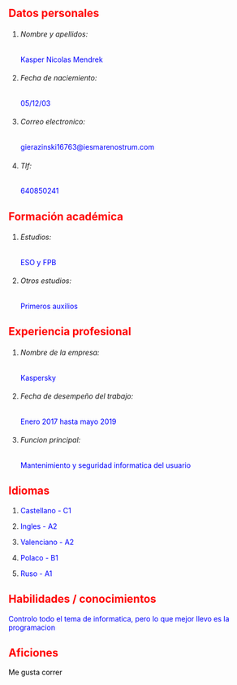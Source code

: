 <h2 style="color:rgb(255,0,0);">Datos personales</h2>

1. <h6>Nombre y apellidos:</h6> <p style="color:rgb(0,0,255);">Kasper Nicolas Mendrek</p>

2. <h6>Fecha de naciemiento:</h6> <p style="color:rgb(0,0,255);">05/12/03</p>

3. <h6>Correo electronico:</h6> <p style="color:rgb(0,0,255);">gierazinski16763@iesmarenostrum.com</p>

4. <h6>Tlf:</h6> <p style="color:rgb(0,0,255);">640850241</p>

<h2 style="color:rgb(255,0,0);">Formación académica</h2>

1. <h6>Estudios:</h6> <p style="color:rgb(0,0,255);">ESO y FPB</p>

2. <h6>Otros estudios:</h6> <p style="color:rgb(0,0,255);">Primeros auxilios</p>

<h2 style="color:rgb(255,0,0);">Experiencia profesional</h2>

1. <h6>Nombre de la empresa:</h6> <p style="color:rgb(0,0,255);">Kaspersky</p> 

2. <h6>Fecha de desempeño del trabajo:</h6> <p style="color:rgb(0,0,255);">Enero 2017 hasta mayo 2019</p>

3. <h6>Funcion principal:</h6> <p style="color:rgb(0,0,255);">Mantenimiento y seguridad informatica del usuario</p>

<h2 style="color:rgb(255,0,0);">Idiomas</h2>

1. <p style="color:rgb(0,0,255);">Castellano - C1</p>

2. <p style="color:rgb(0,0,255);">Ingles - A2</p>

3. <p style="color:rgb(0,0,255);">Valenciano - A2</p>

4. <p style="color:rgb(0,0,255);">Polaco - B1</p>

5. <p style="color:rgb(0,0,255);">Ruso - A1</p>

<h2 style="color:rgb(255,0,0);">Habilidades / conocimientos</h2>

<p style="color:rgb(0,0,255);">Controlo todo el tema de informatica, pero lo que mejor llevo es la programacion</p>

<h2 style="color:rgb(255,0,0);">Aficiones</h2>

<p style="color:rgb(0,0,0);">Me gusta correr</p>

